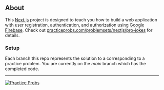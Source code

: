## About
This [Next.js](https://nextjs.org/) project is designed to teach you how to build a web application with user registration, authentication, and authorization using [Google Firebase](https://firebase.google.com/). Check out [practiceprobs.com/problemsets/nextjs/pro-jokes](https://www.practiceprobs.com/problemsets/nextjs/pro-jokes) for details.

### Setup
Each branch this repo represents the solution to a corresponding to a practice problem. You are currently on the _main_ branch which has the completed code.

---

[![Practice Probs](https://d33wubrfki0l68.cloudfront.net/b6800cc830e3fd5a3a4c3d9cfb1137e6a4c15c77/ec467/assets/images/transparent-1.png)](https://www.practiceprobs.com/)